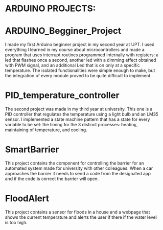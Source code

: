 # ARDUINO PROJECTS:


# ARDUINO_Begginer_Project
I made my first Arduino beginner project in my second year at UPT. 
I used everything I learned in my course about microcontrollers and made a program that uses interrupt routines programmed internally with registers: a led that flashes once a second, another led with a dimming effect obtained with PWM signal, and an additional Led that is on only at a specific temperature. The isolated functionalities were simple enough to make, but the integration of every module proved to be quite difficult to implement.

# PID_temperature_controller
The second project was made in my third year at university. This one is a PID controller that regulates the temperature using a light bulb and an LM35 sensor. I implemented a state machine pattern that has a state for every variable to be set: the timing for the 3 distinct processes: heating, maintaining of temperature, and cooling.
 
# SmartBarrier
This project contains the component for controlling the barrier for an automated system made for university with other colleagues. When a car approaches the barrier it needs to send a code from the designated app and if the code is correct the barrier will open.

# FloodAlert
This project contains a sensor for floods in a house and a webpage that shows the current temperature and alerts the user if there if the water level is too high. 
